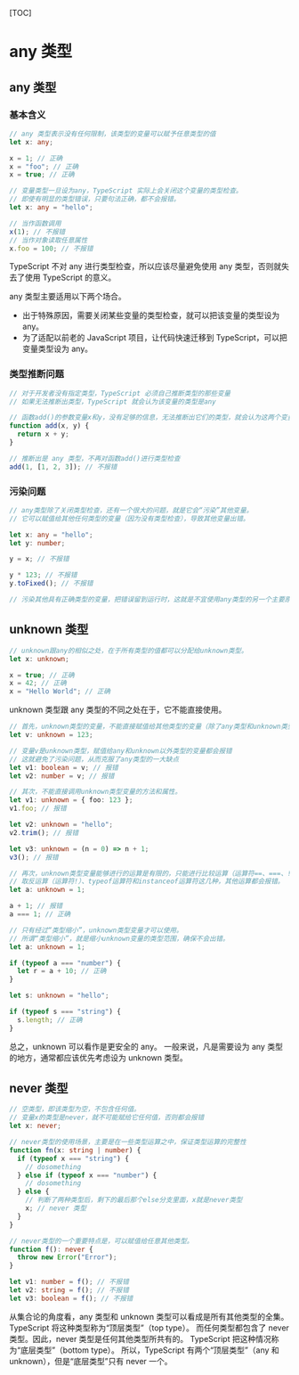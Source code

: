 [TOC]

# any 类型

## any 类型

### 基本含义

```ts
// any 类型表示没有任何限制，该类型的变量可以赋予任意类型的值
let x: any;

x = 1; // 正确
x = "foo"; // 正确
x = true; // 正确
```

```ts
// 变量类型一旦设为any，TypeScript 实际上会关闭这个变量的类型检查。
// 即使有明显的类型错误，只要句法正确，都不会报错。
let x: any = "hello";

// 当作函数调用
x(1); // 不报错
// 当作对象读取任意属性
x.foo = 100; // 不报错
```

TypeScript 不对 any 进行类型检查，所以应该尽量避免使用 any 类型，否则就失去了使用 TypeScript 的意义。

any 类型主要适用以下两个场合。

- 出于特殊原因，需要关闭某些变量的类型检查，就可以把该变量的类型设为 any。
- 为了适配以前老的 JavaScript 项目，让代码快速迁移到 TypeScript，可以把变量类型设为 any。

### 类型推断问题

```ts
// 对于开发者没有指定类型，TypeScript 必须自己推断类型的那些变量
// 如果无法推断出类型，TypeScript 就会认为该变量的类型是any

// 函数add()的参数变量x和y，没有足够的信息，无法推断出它们的类型，就会认为这两个变量和函数返回值的类型都是any
function add(x, y) {
  return x + y;
}

// 推断出是 any 类型，不再对函数add()进行类型检查
add(1, [1, 2, 3]); // 不报错
```

### 污染问题

```ts
// any类型除了关闭类型检查，还有一个很大的问题，就是它会“污染”其他变量。
// 它可以赋值给其他任何类型的变量（因为没有类型检查），导致其他变量出错。

let x: any = "hello";
let y: number;

y = x; // 不报错

y * 123; // 不报错
y.toFixed(); // 不报错

// 污染其他具有正确类型的变量，把错误留到运行时，这就是不宜使用any类型的另一个主要原因。
```

## unknown 类型

```ts
// unknown跟any的相似之处，在于所有类型的值都可以分配给unknown类型。
let x: unknown;

x = true; // 正确
x = 42; // 正确
x = "Hello World"; // 正确
```

unknown 类型跟 any 类型的不同之处在于，它不能直接使用。

```ts
// 首先，unknown类型的变量，不能直接赋值给其他类型的变量（除了any类型和unknown类型）
let v: unknown = 123;

// 变量v是unknown类型，赋值给any和unknown以外类型的变量都会报错
// 这就避免了污染问题，从而克服了any类型的一大缺点
let v1: boolean = v; // 报错
let v2: number = v; // 报错
```

```ts
// 其次，不能直接调用unknown类型变量的方法和属性。
let v1: unknown = { foo: 123 };
v1.foo; // 报错

let v2: unknown = "hello";
v2.trim(); // 报错

let v3: unknown = (n = 0) => n + 1;
v3(); // 报错
```

```ts
// 再次，unknown类型变量能够进行的运算是有限的，只能进行比较运算（运算符==、===、!=、!==、||、&&、?）
// 取反运算（运算符!）、typeof运算符和instanceof运算符这几种，其他运算都会报错。
let a: unknown = 1;

a + 1; // 报错
a === 1; // 正确
```

```ts
// 只有经过“类型缩小”，unknown类型变量才可以使用。
// 所谓“类型缩小”，就是缩小unknown变量的类型范围，确保不会出错。
let a: unknown = 1;

if (typeof a === "number") {
  let r = a + 10; // 正确
}

let s: unknown = "hello";

if (typeof s === "string") {
  s.length; // 正确
}
```

总之，unknown 可以看作是更安全的 any。
一般来说，凡是需要设为 any 类型的地方，通常都应该优先考虑设为 unknown 类型。

## never 类型

```ts
// 空类型，即该类型为空，不包含任何值。
// 变量x的类型是never，就不可能赋给它任何值，否则都会报错
let x: never;
```

```ts
// never类型的使用场景，主要是在一些类型运算之中，保证类型运算的完整性
function fn(x: string | number) {
  if (typeof x === "string") {
    // dosomething
  } else if (typeof x === "number") {
    // dosomething
  } else {
    // 判断了两种类型后，剩下的最后那个else分支里面，x就是never类型
    x; // never 类型
  }
}
```

```ts
// never类型的一个重要特点是，可以赋值给任意其他类型。
function f(): never {
  throw new Error("Error");
}

let v1: number = f(); // 不报错
let v2: string = f(); // 不报错
let v3: boolean = f(); // 不报错
```

从集合论的角度看，any 类型和 unknown 类型可以看成是所有其他类型的全集。
TypeScript 将这种类型称为“顶层类型”（top type）。
而任何类型都包含了 never 类型。因此，never 类型是任何其他类型所共有的。
TypeScript 把这种情况称为“底层类型”（bottom type）。
所以，TypeScript 有两个“顶层类型”（any 和 unknown），但是“底层类型”只有 never 一个。
